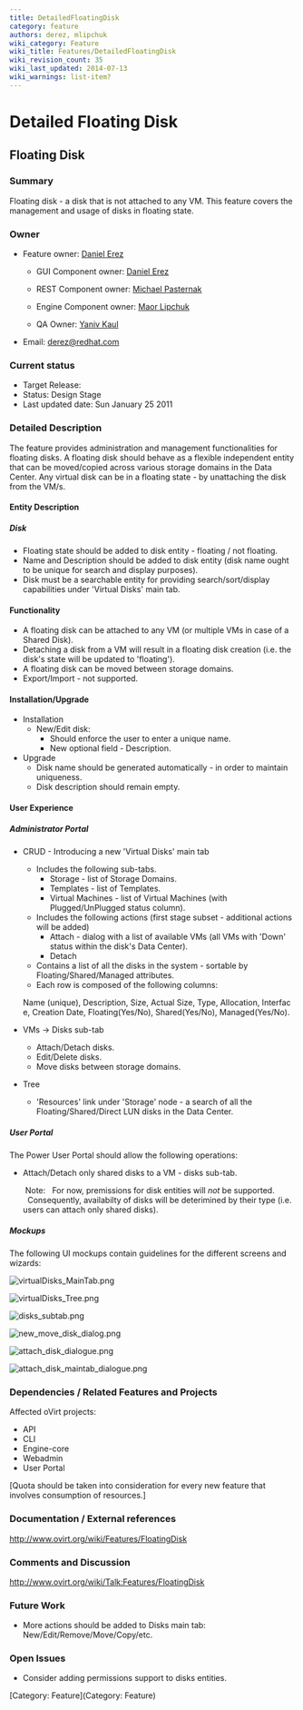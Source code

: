```yaml
---
title: DetailedFloatingDisk
category: feature
authors: derez, mlipchuk
wiki_category: Feature
wiki_title: Features/DetailedFloatingDisk
wiki_revision_count: 35
wiki_last_updated: 2014-07-13
wiki_warnings: list-item?
---
```


# Detailed Floating Disk

## Floating Disk

### Summary

Floating disk - a disk that is not attached to any VM.
This feature covers the management and usage of disks in floating state.

### Owner

*   Feature owner: [ Daniel Erez](User:derez)

    * GUI Component owner: [ Daniel Erez](User:derez)

    * REST Component owner: [ Michael Pasternak](User:mpasternak)

    * Engine Component owner: [ Maor Lipchuk](User:mlipchuk)

    * QA Owner: [ Yaniv Kaul](User:ykaul)

*   Email: derez@redhat.com

### Current status

*   Target Release:
*   Status: Design Stage
*   Last updated date: Sun January 25 2011

### Detailed Description

The feature provides administration and management functionalities for floating disks.
A floating disk should behave as a flexible independent entity that can be moved/copied across various storage domains in the Data Center.
Any virtual disk can be in a floating state - by unattaching the disk from the VM/s.

#### Entity Description

##### Disk

*   Floating state should be added to disk entity - floating / not floating.
*   Name and Description should be added to disk entity (disk name ought to be unique for search and display purposes).
*   Disk must be a searchable entity for providing search/sort/display capabilities under 'Virtual Disks' main tab.

#### Functionality

*   A floating disk can be attached to any VM (or multiple VMs in case of a Shared Disk).
*   Detaching a disk from a VM will result in a floating disk creation (i.e. the disk's state will be updated to 'floating').
*   A floating disk can be moved between storage domains.
*   Export/Import - not supported.

#### Installation/Upgrade

*   Installation
    -   New/Edit disk:
        -   Should enforce the user to enter a unique name.
        -   New optional field - Description.
*   Upgrade
    -   Disk name should be generated automatically - in order to maintain uniqueness.
    -   Disk description should remain empty.

#### User Experience

##### Administrator Portal

*   CRUD - Introducing a new 'Virtual Disks' main tab
    -   Includes the following sub-tabs.
        -   Storage - list of Storage Domains.
        -   Templates - list of Templates.
        -   Virtual Machines - list of Virtual Machines (with Plugged/UnPlugged status column).
    -   Includes the following actions (first stage subset - additional actions will be added)
        -   Attach - dialog with a list of available VMs (all VMs with 'Down' status within the disk's Data Center).
        -   Detach
    -   Contains a list of all the disks in the system - sortable by Floating/Shared/Managed attributes.
    -   Each row is composed of the following columns:

      Name (unique), Description, Size, Actual Size, Type, Allocation, Interface, Creation Date, Floating(Yes/No), Shared(Yes/No), Managed(Yes/No). 

*   VMs -> Disks sub-tab
    -   Attach/Detach disks.
    -   Edit/Delete disks.
    -   Move disks between storage domains.
*   Tree
    -   'Resources' link under 'Storage' node - a search of all the Floating/Shared/Direct LUN disks in the Data Center.

##### User Portal

The Power User Portal should allow the following operations:

*   Attach/Detach only shared disks to a VM - disks sub-tab.

       Note:
        For now, premissions for disk entities will *not* be supported.
        Consequently, availabilty of disks will be deterimined by their type (i.e. users can attach only shared disks).

##### Mockups

The following UI mockups contain guidelines for the different screens and wizards:

![](virtualDisks_MainTab.png "virtualDisks_MainTab.png")

![](virtualDisks_Tree.png "virtualDisks_Tree.png")

![](disks_subtab.png "disks_subtab.png")

![](new_move_disk_dialog.png "new_move_disk_dialog.png")

![](attach_disk_dialogue.png "attach_disk_dialogue.png")

![](attach_disk_maintab_dialogue.png "attach_disk_maintab_dialogue.png")

### Dependencies / Related Features and Projects

Affected oVirt projects:

*   API
*   CLI
*   Engine-core
*   Webadmin
*   User Portal

[Quota should be taken into consideration for every new feature that involves consumption of resources.]

### Documentation / External references

<http://www.ovirt.org/wiki/Features/FloatingDisk>

### Comments and Discussion

<http://www.ovirt.org/wiki/Talk:Features/FloatingDisk>

### Future Work

*   More actions should be added to Disks main tab: New/Edit/Remove/Move/Copy/etc.

### Open Issues

*   Consider adding permissions support to disks entities.

[Category: Feature](Category: Feature)
